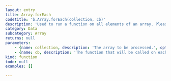 ```yaml
---
layout: entry
title: Array.forEach
codetitle: 'b.Array.forEach(collection, cb)'
description: 'Used to run a function on all elements of an array. Please note the existance of the convenience methods b.stories(), b.paragraphs(), b.lines(), b.words() and b.characters() that are used to iterate through all instances of the given type in the given document.'
category: Data
subcategory: Array
returns: null
parameters:
    - {name: collection, description: 'The array to be processed.', optional: false, type: [Array]}
    - {name: cb, description: 'The function that will be called on each element. The call will be like function(item,i) where i is the current index of the item within the array.', optional: false, type: [Function]}
kind: function
todo: null
examples: []

---
```

